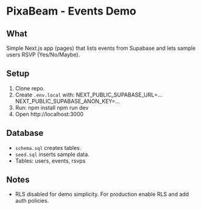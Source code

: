 # PixaBeam - Events Demo

## What
Simple Next.js app (pages) that lists events from Supabase and lets sample users RSVP (Yes/No/Maybe).

## Setup
1. Clone repo.
2. Create `.env.local` with:
   NEXT_PUBLIC_SUPABASE_URL=...
   NEXT_PUBLIC_SUPABASE_ANON_KEY=...
3. Run:
   npm install
   npm run dev
4. Open http://localhost:3000

## Database
- `schema.sql` creates tables.
- `seed.sql` inserts sample data.
- Tables: users, events, rsvps

## Notes
- RLS disabled for demo simplicity. For production enable RLS and add auth policies.
